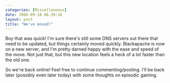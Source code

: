 ```yaml
---
categories: [Miscellaneous]
date: 2006-09-18 06:39:18
layout: post
title: "We've moved!"
---
```

Boy that was quick! I'm sure there's still some DNS servers out there that need to be updated, but things certainly moved quickly. Blackapache is now on a new server, and I'm pretty darned happy with the ease and speed of the move. Not just that, but this new location feels a heck of a lot faster than the old one.

So we're back online! Feel free to continue commenting/posting. I'll be back later (possibly even later today) with some thoughts on episodic gaming.
